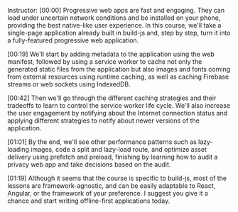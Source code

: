 Instructor: [00:00] Progressive web apps are fast and engaging. They can load under uncertain network conditions and be installed on your phone, providing the best native-like user experience. In this course, we'll take a single-page application already built in build-js and, step by step, turn it into a fully-featured progressive web application.

[00:19] We'll start by adding metadata to the application using the web manifest, followed by using a service worker to cache not only the generated static files from the application but also images and fonts coming from external resources using runtime caching, as well as caching Firebase streams or web sockets using IndexedDB.

[00:42] Then we'll go through the different caching strategies and their tradeoffs to learn to control the service worker life cycle. We'll also increase the user engagement by notifying about the Internet connection status and applying different strategies to notify about newer versions of the application.

[01:01] By the end, we'll see other performance patterns such as lazy-loading images, code a split and lazy-load route, and optimize asset delivery using prefetch and preload, finishing by learning how to audit a privacy web app and take decisions based on the audit.

[01:19] Although it seems that the course is specific to build-js, most of the lessons are framework-agnostic, and can be easily adaptable to React, Angular, or the framework of your preference. I suggest you give it a chance and start writing offline-first applications today.